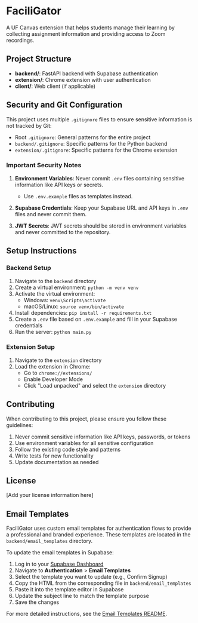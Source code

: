 # FaciliGator

A UF Canvas extension that helps students manage their learning by collecting assignment information and providing access to Zoom recordings.

## Project Structure

- **backend/**: FastAPI backend with Supabase authentication
- **extension/**: Chrome extension with user authentication
- **client/**: Web client (if applicable)

## Security and Git Configuration

This project uses multiple `.gitignore` files to ensure sensitive information is not tracked by Git:

- Root `.gitignore`: General patterns for the entire project
- `backend/.gitignore`: Specific patterns for the Python backend
- `extension/.gitignore`: Specific patterns for the Chrome extension

### Important Security Notes

1. **Environment Variables**: Never commit `.env` files containing sensitive information like API keys or secrets.
   - Use `.env.example` files as templates instead.

2. **Supabase Credentials**: Keep your Supabase URL and API keys in `.env` files and never commit them.

3. **JWT Secrets**: JWT secrets should be stored in environment variables and never committed to the repository.

## Setup Instructions

### Backend Setup

1. Navigate to the `backend` directory
2. Create a virtual environment: `python -m venv venv`
3. Activate the virtual environment:
   - Windows: `venv\Scripts\activate`
   - macOS/Linux: `source venv/bin/activate`
4. Install dependencies: `pip install -r requirements.txt`
5. Create a `.env` file based on `.env.example` and fill in your Supabase credentials
6. Run the server: `python main.py`

### Extension Setup

1. Navigate to the `extension` directory
2. Load the extension in Chrome:
   - Go to `chrome://extensions/`
   - Enable Developer Mode
   - Click "Load unpacked" and select the `extension` directory

## Contributing

When contributing to this project, please ensure you follow these guidelines:

1. Never commit sensitive information like API keys, passwords, or tokens
2. Use environment variables for all sensitive configuration
3. Follow the existing code style and patterns
4. Write tests for new functionality
5. Update documentation as needed

## License

[Add your license information here]

## Email Templates

FaciliGator uses custom email templates for authentication flows to provide a professional and branded experience. These templates are located in the `backend/email_templates` directory.

To update the email templates in Supabase:

1. Log in to your [Supabase Dashboard](https://app.supabase.com/)
2. Navigate to **Authentication** > **Email Templates**
3. Select the template you want to update (e.g., Confirm Signup)
4. Copy the HTML from the corresponding file in `backend/email_templates`
5. Paste it into the template editor in Supabase
6. Update the subject line to match the template purpose
7. Save the changes

For more detailed instructions, see the [Email Templates README](backend/email_templates/README.md). 